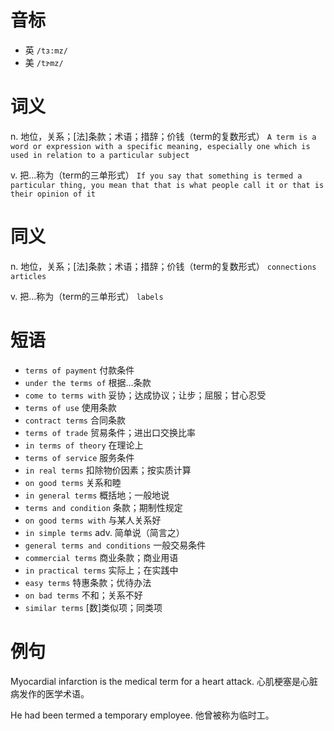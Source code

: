 # 音标

- 英 `/tɜ:mz/`
- 美 `/tɝmz/`

# 词义

n. 地位，关系；[法]条款；术语；措辞；价钱（term的复数形式）
`A term is a word or expression with a specific meaning, especially one which is used in relation to a particular subject`

v. 把…称为（term的三单形式）
`If you say that something is termed a particular thing, you mean that that is what people call it or that is their opinion of it`

# 同义

n. 地位，关系；[法]条款；术语；措辞；价钱（term的复数形式）
`connections` `articles`

v. 把…称为（term的三单形式）
`labels`

# 短语

- `terms of payment` 付款条件
- `under the terms of` 根据…条款
- `come to terms with` 妥协；达成协议；让步；屈服；甘心忍受
- `terms of use` 使用条款
- `contract terms` 合同条款
- `terms of trade` 贸易条件；进出口交换比率
- `in terms of theory` 在理论上
- `terms of service` 服务条件
- `in real terms` 扣除物价因素；按实质计算
- `on good terms` 关系和睦
- `in general terms` 概括地；一般地说
- `terms and condition` 条款；期制性规定
- `on good terms with` 与某人关系好
- `in simple terms` adv. 简单说（简言之）
- `general terms and conditions` 一般交易条件
- `commercial terms` 商业条款；商业用语
- `in practical terms` 实际上；在实践中
- `easy terms` 特惠条款；优待办法
- `on bad terms` 不和；关系不好
- `similar terms` [数]类似项；同类项

# 例句

Myocardial infarction is the medical term for a heart attack.
心肌梗塞是心脏病发作的医学术语。

He had been termed a temporary employee.
他曾被称为临时工。


